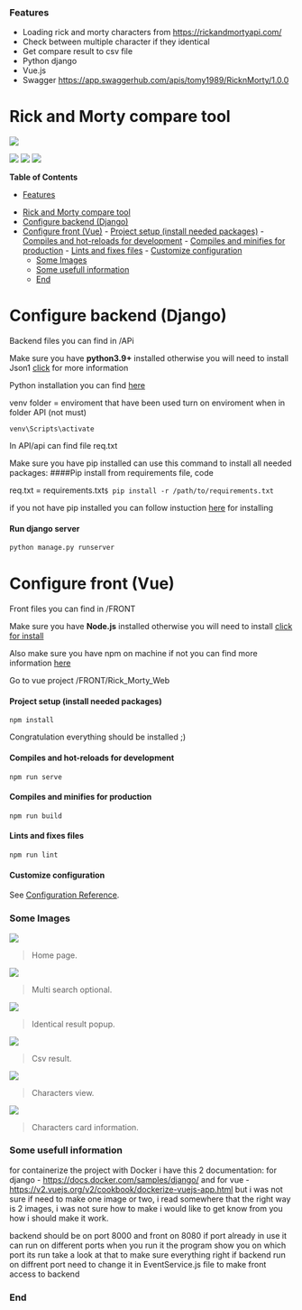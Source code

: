 ### Features

- Loading rick and morty characters from https://rickandmortyapi.com/
- Check between multiple character if they identical
- Get compare result to csv file
- Python django
- Vue.js
- Swagger https://app.swaggerhub.com/apis/tomy1989/RicknMorty/1.0.0

# Rick and Morty compare tool

![](https://www.pngall.com/wp-content/uploads/4/Rick-And-Morty-PNG-Clipart-180x180.png)

![](https://img.shields.io/badge/-tomy%20poliakov-orange) ![](https://img.shields.io/npm/v/npm) ![](https://img.shields.io/pypi/pyversions/django)


**Table of Contents**

+ [Features](#features)
- [Rick and Morty compare tool](#rick-and-morty-compare-tool)
- [Configure backend (Django)](#configure-backend--django)
- [Configure front (Vue)](#configure-front--vue)
      - [Project setup (install needed packages)](#project-setup--install-needed-packages)
      - [Compiles and hot-reloads for development](#compiles-and-hot-reloads-for-development)
      - [Compiles and minifies for production](#compiles-and-minifies-for-production)
      - [Lints and fixes files](#lints-and-fixes-files)
      - [Customize configuration](#customize-configuration)
    + [Some Images](#some-images)
    + [Some usefull information](#some-usefull-information)
    + [End](#end)


Configure backend (Django)
====
Backend files you can find in /APi

Make sure you have **python3.9+** installed
otherwise you will need to install Json1 [click](https://code.djangoproject.com/wiki/JSON1Extension) for more information


Python installation you can find [here](https://www.python.org/downloads/)


venv folder = enviroment that have been used
turn on enviroment when in folder API (not must)
```
venv\Scripts\activate
```
In API/api can find file req.txt

Make sure you have pip installed
can use this command to install all needed packages:
####Pip install from requirements file, code

req.txt = requirements.txt`$ pip install -r /path/to/requirements.txt`

 if you not have pip installed you can follow instuction [here](https://www.geeksforgeeks.org/how-to-install-pip-on-windows/) for installing

#### Run django server
```python
python manage.py runserver
```

Configure front (Vue)
====
Front files you can find in /FRONT

Make sure you have **Node.js** installed
otherwise you will need to install [click for install](https://nodejs.org/en/download/) 

Also make sure you have npm on machine if not you can find more information [here](https://docs.npmjs.com/cli/v7/configuring-npm/install#using-a-node-version-manager-to-install-node-js-and-npm)

Go to vue project /FRONT/Rick_Morty_Web
#### Project setup (install needed packages)
```
npm install
```
Congratulation everything should be installed ;)
#### Compiles and hot-reloads for development
```
npm run serve
```

#### Compiles and minifies for production
```
npm run build
```

#### Lints and fixes files
```
npm run lint
```

#### Customize configuration
See [Configuration Reference](https://cli.vuejs.org/config/).

### Some Images

![](https://i.imgur.com/rbm2Pct.png)

> Home page.

![](https://i.imgur.com/6hcnNiI.png)

> Multi search optional.

![](https://i.imgur.com/P1StDKh.png)

> Identical result popup.

![](https://i.imgur.com/iOJKRsz.png)

> Csv result.

![](https://i.imgur.com/a8lYUAh.png)

> Characters view.

![](https://i.imgur.com/KUwxf1Q.png)

> Characters card information.


### Some usefull information


for containerize the project with Docker i have this 2 documentation:
for django - https://docs.docker.com/samples/django/ and for vue - https://v2.vuejs.org/v2/cookbook/dockerize-vuejs-app.html but i was not sure if need to make one image or two, i read somewhere that the right way is 2 images, i was not sure how to make i would like to get know from you how i should make it work.

backend should be on port 8000 and front on 8080
if port already in use it can run on different ports when you run it the program show you on which port its run take a look at that to make sure everything right if backend run on diffrent port need to change it in EventService.js file to make front access to backend


### End
